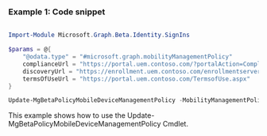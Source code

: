 ### Example 1: Code snippet

```powershell

Import-Module Microsoft.Graph.Beta.Identity.SignIns

$params = @{
	"@odata.type" = "#microsoft.graph.mobilityManagementPolicy"
	complianceUrl = "https://portal.uem.contoso.com/?portalAction=Compliance"
	discoveryUrl = "https://enrollment.uem.contoso.com/enrollmentserver/discovery.svc"
	termsOfUseUrl = "https://portal.uem.contoso.com/TermsofUse.aspx"
}

Update-MgBetaPolicyMobileDeviceManagementPolicy -MobilityManagementPolicyId $mobilityManagementPolicyId -BodyParameter $params

```
This example shows how to use the Update-MgBetaPolicyMobileDeviceManagementPolicy Cmdlet.

